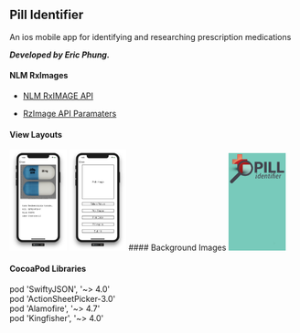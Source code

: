 Pill Identifier
-
An ios mobile app for identifying and researching
prescription medications

***Developed by Eric Phung.***

#### NLM RxImages
- [NLM RxIMAGE API](https://lhncbc.nlm.nih.gov/rximage-api)

- [RzImage API Paramaters](https://rxnav.nlm.nih.gov/RxImageAPIParameters.html)

#### View Layouts
<img src="./Notes/Screens/displaypill.png" alt="display-page" width="100px"/>
<img src="./Notes/Screens/originalsearch.png" alt="search-page" width="100px"/>
<!--
![Alt text](./Notes/Screens/displaypill.png)
![Alt text](./Notes/Screens/originalsearch.png)
-->
#### Background Images
<img src="./Notes/Screens/cherylbackground.png" alt="page-background" width="100px"/>

#### CocoaPod Libraries
pod 'SwiftyJSON', '~> 4.0' <br>
pod 'ActionSheetPicker-3.0' <br>
pod 'Alamofire', '~> 4.7' <br>
pod 'Kingfisher', '~> 4.0' <br>

